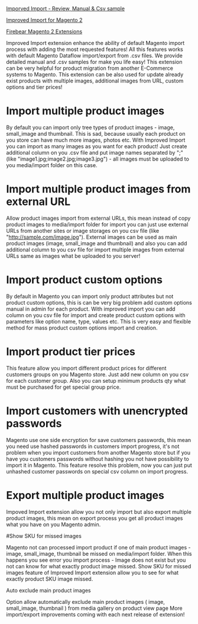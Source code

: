 <a href="https://firebearstudio.com/blog/improved-import-extension-manual.html">Imporved Import - Review, Manual & Csv sample</a>

<a href="https://firebearstudio.com/the-improved-import.html" title="Magento 2 Scheduled Import & Export , mapping , xml">Improved Import for Magento 2</a>

<a href="https://firebearstudio.com/magento-extensions/magento2extensions" title="Magento 2 Extensions">Firebear Magento 2 Extensions</a>

Improved Import extension enhance the ability of default Magento import process with adding the most requested features! All this features works with default Magento Dataflow import/export from .csv files. We provide detailed manual and .csv samples for make you life easy! This extension can be very helpful for product migration from another E-Commerce systems to Magento. This extension can be also used for update already exist products with multiple images, additional images from URL, custom options and tier prices!

# Import multiple product images


By default you can import only tree types of product images - image, small_image and thumbnail. This is sad, because usually each product on you store can have much more images, photos etc. With Improved Import you can import as many images as you want for each product! Just create additional column on you .csv file and put image names separated by ";" (like "image1.jpg;image2.jpg;image3.jpg") - all images must be uploaded to you media/import folder on this case.

# Import multiple product images from external URL


Allow product images import from external URLs, this mean instead of copy product images to media/import folder for import you can just use external URLs from another sites or image storages on you csv file (like "http://sample.com/image.jpg"). External images can be used as main product images (image, small_image and thumbnail) and also you can add additional column to you csv file for import multiple images from external URLs same as images what be uploaded to you server!

# Import product custom options


By default in Magento you can import only product attributes but not product custom options, this is can be very big problem add custom options manual in admin for each product. With improved import you can add column on you csv file for import and create product custom options with parameters like option name, type, values etc. This is very easy and flexible method for mass product custom options import and creation.

# Import product tier prices


This feature allow you import different product prices for different customers groups on you Magento store. Just add new column on you csv for each customer group. Also you can setup minimum products qty what must be purchased for get special group price.

# Import customers with unencrypted passwords


Magento use one side encryption for save customers passwords, this mean you need use hashed passwords in customers import progress, it's not problem when you import customers from another Magento store but if you have you customers passwords without hashing you not have possibility to import it in Magento. This feature resolve this problem, now you can just put unhashed customer passwords on special csv column on import progress.

# Export multiple product images


Impoved Import extension allow you not only import but also export multiple product images, this mean on export process you get all product images what you have on you Magento admin.

#Show SKU for missed images

Magento not can processed import product if one of main product images - image, small_image, thumbnail be missed on media/import folder. When this happens you see error you import process - Image does not exist but you not can know for what exactly product image missed. Show SKU for missed images feature of Improved Import extension allow you to see for what exactly product SKU image missed.

Auto exclude main product images


Option allow automatically exclude main product images ( image, small_image, thumbnail ) from media gallery on product view page More import/export improvements coming with each next release of extension!
